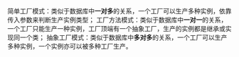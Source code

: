 简单工厂模式：类似于数据库中**一对多**的关系，一个工厂可以生产多种实例，依靠传入参数来判断生产实例类型；
工厂方法模式：类似于数据库中**一对一**的关系，一个工厂只能生产一种实例，工厂顶端有一个抽象工厂，生产的实例都是继承或实现同一个类；
抽象工厂模式：类似于数据库中**多对多**的关系，一个工厂可以生产多种实例，一个实例亦可以被多种工厂生产。